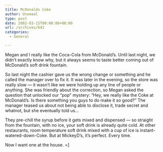 ```yaml
---
title: McDonalds Coke
author: Unxmaal
type: post
date: 2002-03-15T00:00:00+00:00
url: /archives/641
categories:
  - General

---
```

Megan and I really like the Coca-Cola from McDonald&#8217;s. Until last night, we didn&#8217;t exactly know why, but it always seems to taste better coming out of McDonald&#8217;s soft drink fountain.

So last night the cashier gave us the wrong change or something and he called the manager over to fix it. It was later in the evening, so the store was really slow &#8212; it wasn&#8217;t like we were holding up any line of people or anything. She was friendly about the correction, so Megan asked the question that unlocked our &#8220;pop&#8221; mystery: &#8220;Hey, we really like the Coke at McDonald&#8217;s. Is there something you guys to do make it so good?&#8221; The manager teased us about not being able to disclose it, trade secret and whatnot, but she eventually told us&#8230;

They pre-chill the syrup before it gets mixed and dispensed &#8212; so straight from the fountain, with no ice, your soft drink is already quite cold. At other restaurants, room temperature soft drink mixed with a cup of ice is instant-watered-down-Coke. But at MickeyD&#8217;s, it&#8217;s perfect. Every time.

Now I want one at the house. =]